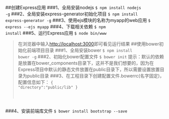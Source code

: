 ##创建Express应用
###1、全局安装nodejs
<code>$ npm install nodejs -g</code>
###2、全局安装express-generator初始化项目
<code>$ npm install express-generator -g</code>
###3、使用ejs模块的名称为myapp的web应用
<code>$ express --ejs myapp</code>
###4、下载相关依赖
<code>$ npm install</code>
###5、运行Express应用
<code>$ node bin/www</code>
>在浏览器中输入[http://localhost:3000](http://localhost:3000)即可看见运行结果
##使用bower初始化前端项目目录
###1、全局安装bower
<code>$ npm install bower -g</code>
###2、初始化bower配置文件
<code>$ bower init</code>
>提示：默认的依赖是放置在bower_components目录下，这并不是我们想要的，因为在 Express项目中默认的静态文件放置在public目录下，所以需要设置放置目录为public目录
###3、在工程目录下创建配置文件.bowerrc(名字固定)，配置信息如下：
<code>{
	"directory":"public/lib"
}
</code>
###4、安装前端库文件
<code>$ bower install bootstrap --save</code>
